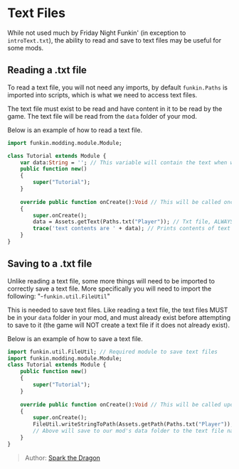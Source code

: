 [tags]: / "advanced,txt,hscript"

# Text Files

While not used much by Friday Night Funkin' (in exception to `introText.txt`), the ability to read and save to text files may be useful for some mods. 

## Reading a .txt file

To read a text file, you will not need any imports, by default `funkin.Paths` is imported into scripts, which is what we need to access text files.

The text file must exist to be read and have content in it to be read by the game. The text file will be read from the `data` folder of your mod.

Below is an example of how to read a text file.

```haxe
import funkin.modding.module.Module;

class Tutorial extends Module {
    var data:String = ''; // This variable will contain the text when we read the text file.
    public function new() 
    {
        super("Tutorial");
    }
    
    override public function onCreate():Void // This will be called once upon the game starting.
    { 
        super.onCreate();
        data = Assets.getText(Paths.txt("Player")); // Txt file, ALWAYS in "data" folder.
        trace('text contents are ' + data); // Prints contents of text file in the console.
    }
}
```

## Saving to a .txt file

Unlike reading a text file, some more things will need to be imported to correctly save a text file. More specifically you will need to import the following:
"-`funkin.util.FileUtil`"

This is needed to save text files. Like reading a text file, the text files MUST be in your `data` folder in your mod, and must already exist before attempting to save to it (the game will NOT create a text file if it does not already exist).

Below is an example of how to save a text file.

```haxe
import funkin.util.FileUtil; // Required module to save text files
import funkin.modding.module.Module;
class Tutorial extends Module {
    public function new() 
    {
        super("Tutorial");
    }
    
    override public function onCreate():Void // This will be called upon the game starting
    {
        super.onCreate();
        FileUtil.writeStringToPath(Assets.getPath(Paths.txt("Player")), 'extra large potato'); 
        // Above will save to our mod's data folder to the text file named "Player.txt" and will write "extra large potato" in said text file
    }
}
```

> Author: [Spark the Dragon](https://github.com/spark-the-dragon)
